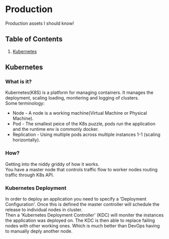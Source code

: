 # Production
Production assets I should know!

## Table of Contents
1. [Kubernetes](#kubernetes)
## Kubernetes
### What is it? 
Kubernetes(K8S) is a platform for managing containers. 
It manages the deployment, scaling loading, monitering and logging of clusters.<br/>
Some terminology:
* Node - A node is a working machine(Virtual Machine or Physical Machine).
* Pod - The smallest peice of the K8s puzzle, pods run the application and the runtime env is commonly docker.
* Replication - Using multiple pods across multiple instances 1-1 (scaling horizontally).
### How?
Getting into the niddy griddy of how it works.<br/>
You have a master node that controls traffic flow to worker nodes routing traffic through K8s API.
### Kubernetes Deployment
In order to deploy an application you need to specify a 'Deployment Configuration'. Once this is defined the master 
controller will schedule the release to individual nodes in cluster. <br/>
Then a 'Kubernetes Deployment Controller' (KDC) will moniter the instances the application was deployed on. The KDC is 
then able to replace failing nodes with other working ones. Which is much better than DevOps having to manually deply another 
node.<br/>

